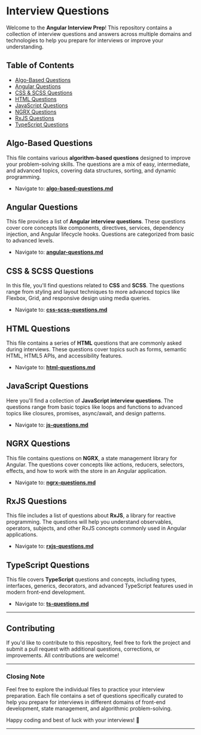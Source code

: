 # Interview Questions

Welcome to the **Angular Interview Prep**! This repository contains a collection of interview questions and answers across multiple domains and technologies to help you prepare for interviews or improve your understanding.

## Table of Contents

- [Algo-Based Questions](#algo-based-questions)
- [Angular Questions](#angular-questions)
- [CSS & SCSS Questions](#css-scss-questions)
- [HTML Questions](#html-questions)
- [JavaScript Questions](#js-questions)
- [NGRX Questions](#ngrx-questions)
- [RxJS Questions](#rxjs-questions)
- [TypeScript Questions](#ts-questions)

## Algo-Based Questions

This file contains various **algorithm-based questions** designed to improve your problem-solving skills. The questions are a mix of easy, intermediate, and advanced topics, covering data structures, sorting, and dynamic programming.

- Navigate to: [**algo-based-questions.md**](algo-based-questions.md)

## Angular Questions

This file provides a list of **Angular interview questions**. These questions cover core concepts like components, directives, services, dependency injection, and Angular lifecycle hooks. Questions are categorized from basic to advanced levels.

- Navigate to: [**angular-questions.md**](angular-questions.md)

## CSS & SCSS Questions

In this file, you'll find questions related to **CSS** and **SCSS**. The questions range from styling and layout techniques to more advanced topics like Flexbox, Grid, and responsive design using media queries.

- Navigate to: [**css-scss-questions.md**](css-scss-questions.md)

## HTML Questions

This file contains a series of **HTML** questions that are commonly asked during interviews. These questions cover topics such as forms, semantic HTML, HTML5 APIs, and accessibility features.

- Navigate to: [**html-questions.md**](html-questions.md)

## JavaScript Questions

Here you'll find a collection of **JavaScript interview questions**. The questions range from basic topics like loops and functions to advanced topics like closures, promises, async/await, and design patterns.

- Navigate to: [**js-questions.md**](js-questions.md)

## NGRX Questions

This file contains questions on **NGRX**, a state management library for Angular. The questions cover concepts like actions, reducers, selectors, effects, and how to work with the store in an Angular application.

- Navigate to: [**ngrx-questions.md**](ngrx-questions.md)

## RxJS Questions

This file includes a list of questions about **RxJS**, a library for reactive programming. The questions will help you understand observables, operators, subjects, and other RxJS concepts commonly used in Angular applications.

- Navigate to: [**rxjs-questions.md**](rxjs-questions.md)

## TypeScript Questions

This file covers **TypeScript** questions and concepts, including types, interfaces, generics, decorators, and advanced TypeScript features used in modern front-end development.

- Navigate to: [**ts-questions.md**](ts-questions.md)

---

## Contributing

If you'd like to contribute to this repository, feel free to fork the project and submit a pull request with additional questions, corrections, or improvements. All contributions are welcome!

---

### Closing Note

Feel free to explore the individual files to practice your interview preparation. Each file contains a set of questions specifically curated to help you prepare for interviews in different domains of front-end development, state management, and algorithmic problem-solving.

Happy coding and best of luck with your interviews! 🚀

---
